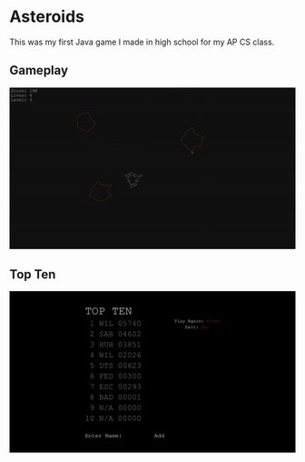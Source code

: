 # Asteroids

This was my first Java game I made in high school for my AP CS class.

## Gameplay

![Gameplay](https://github.com/williamShuppert/Asteroids/blob/main/Asteroids.gif)

## Top Ten

![Gameplay](https://github.com/williamShuppert/Asteroids/blob/main/AsteroidsTopTen.png)
